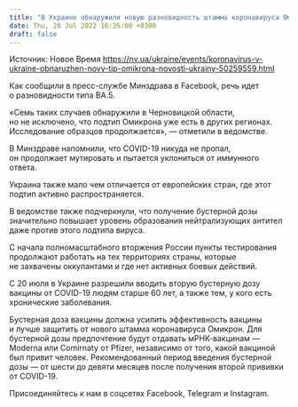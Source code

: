 ```yaml
---
title: "В Украине обнаружили новую разновидность штамма коронавируса Омикрон — Минздрав"
date: Thu, 28 Jul 2022 16:35:00 +0300
draft: false
---
```

Источник: Новое Время https://nv.ua/ukraine/events/koronavirus-v-ukraine-obnaruzhen-novy-tip-omikrona-novosti-ukrainy-50259559.html


 Как сообщили в пресс-службе Минздрава в Facebook, речь идет о разновидности типа ВА.5.

«Семь таких случаев обнаружили в Черновицкой области, но не исключено, что подтип Омикрона уже есть в других регионах. Исследование образцов продолжается», — отметили в ведомстве.

В Минздраве напомнили, что COVID-19 никуда не пропал, он продолжает мутировать и пытается уклониться от иммунного ответа.

Украина также мало чем отличается от европейских стран, где этот подтип активно распространяется.

В ведомстве также подчеркнули, что получение бустерной дозы значительно повышает уровень образования нейтрализующих антител даже против этого подтипа вируса.

С начала полномасштабного вторжения России пункты тестирования продолжают работать на тех территориях страны, которые не захвачены оккупантами и где нет активных боевых действий.

С 20 июля в Украине разрешили вводить вторую бустерную дозу вакцины от COVID-19 людям старше 60 лет, а также тем, у кого есть хронические заболевания.

Бустерная доза вакцины должна усилить эффективность вакцины и лучше защитить от нового штамма коронавируса Омикрон. Для бустерной дозы предпочтение будут отдавать мРНК-вакцинам — Moderna или Comirnaty от Pfizer, независимо от того, какой вакциной был привит человек. Рекомендованный период введения бустерной дозы — от шести до девяти месяцев после получения второй прививки от COVID-19.

Присоединяйтесь к нам в соцсетях Facebook, Telegram и Instagram.

